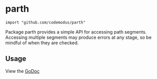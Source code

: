 # parth

    import "github.com/codemodus/parth"

Package parth provides a simple API for accessing path segments. Accessing
multiple segments may produce errors at any stage, so be mindful of when they
are checked.

## Usage

View the [GoDoc](http://godoc.org/github.com/codemodus/parth)
